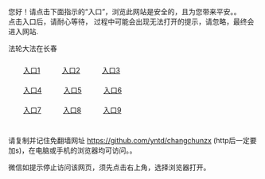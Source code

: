 您好！请点击下面指示的“入口”，浏览此网站是安全的，且为您带来平安。。 <br/>
点击入口后，请耐心等待， 过程中可能会出现无法打开的提示，请忽略，最终会进入网站. </br>

法轮大法在长春<br/>
<div style="padding:10px"><a style="margin:20px" target="_blank" href="https://dhimqzck52sk7.cloudfront.net/2Qpsp?fuoxn" id="ccLink1" rel="nofollow">入口1</a> <a target="_blank" style="margin:20px" href="https://d29i8b6wux3gbs.cloudfront.net/2Qpsp?wnvhfv" id="ccLink2" rel="nofollow">入口2</a> <a style="margin:20px" target="_blank" href="https://d380bcpx5udb9v.cloudfront.net/2Qpsp?yzbdzifi" id="ccLink3" rel="nofollow">入口3</a></div>

<div style="padding:10px" ><a style="margin:20px" target="_blank" href="https://dhimqzck52sk7.cloudfront.net/2Qpsp?fuoxn" id="ccLink4" rel="nofollow">入口4</a> <a style="margin:20px" href="https://d29i8b6wux3gbs.cloudfront.net/2Qpsp?wnvhfv" target="_blank" id="ccLink5" rel="nofollow">入口5</a> <a style="margin:20px" href="https://d380bcpx5udb9v.cloudfront.net/2Qpsp?yzbdzifi" target="_blank" id="ccLink6" rel="nofollow">入口6</a></div>

<div style="padding:10px"><a style="margin:20px" target="_blank" href="https://dhimqzck52sk7.cloudfront.net/2Qpsp?fuoxn" id="ccLink7" rel="nofollow">入口7</a> <a style="margin:20px" href="https://d29i8b6wux3gbs.cloudfront.net/2Qpsp?wnvhfv" target="_blank" id="ccLink8" rel="nofollow">入口8</a> <a style="margin:20px" target="_blank" href="https://d380bcpx5udb9v.cloudfront.net/2Qpsp?yzbdzifi" id="ccLink9" rel="nofollow">入口9</a></div>

<br/>



请复制并记住免翻墙网址 https://github.com/yntd/changchunzx (http后一定要加s)，在电脑或手机的浏览器均可访问。。<br/>

微信如提示停止访问该网页，须先点击右上角，选择浏览器打开。
